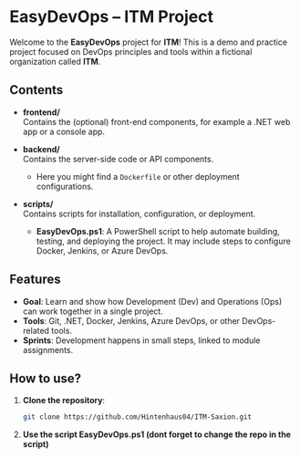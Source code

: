 # EasyDevOps – ITM Project

Welcome to the **EasyDevOps** project for **ITM**! This is a demo and practice project focused on DevOps principles and tools within a fictional organization called **ITM**.

## Contents

- **frontend/**  
  Contains the (optional) front-end components, for example a .NET web app or a console app.

- **backend/**  
  Contains the server-side code or API components.  
  - Here you might find a `Dockerfile` or other deployment configurations.

- **scripts/**  
  Contains scripts for installation, configuration, or deployment.  
  - **EasyDevOps.ps1**: A PowerShell script to help automate building, testing, and deploying the project. It may include steps to configure Docker, Jenkins, or Azure DevOps.

## Features

- **Goal**: Learn and show how Development (Dev) and Operations (Ops) can work together in a single project.  
- **Tools**: Git, .NET, Docker, Jenkins, Azure DevOps, or other DevOps-related tools.  
- **Sprints**: Development happens in small steps, linked to module assignments.

## How to use?

1. **Clone the repository**:
   ```bash
   git clone https://github.com/Hintenhaus04/ITM-Saxion.git

2. **Use the script EasyDevOps.ps1 (dont forget to change the repo in the script)**
